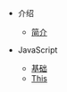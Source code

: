 * 介绍
    * [简介](README.md)

* JavaScript
    * [基础](/javascript/base.md)
    * [This](/javascript/this.md)

